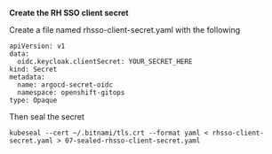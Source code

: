 __Create the RH SSO client secret__

Create a file named rhsso-client-secret.yaml with the following

~~~
apiVersion: v1
data:
  oidc.keycloak.clientSecret: YOUR_SECRET_HERE
kind: Secret
metadata:
  name: argocd-secret-oidc
  namespace: openshift-gitops
type: Opaque
~~~

Then seal the secret

`kubeseal --cert ~/.bitnami/tls.crt --format yaml < rhsso-client-secret.yaml > 07-sealed-rhsso-client-secret.yaml`